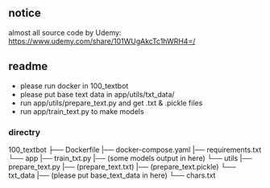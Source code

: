 ## notice
almost all source code by Udemy: https://www.udemy.com/share/101WUgAkcTc1hWRH4=/


## readme
- please run docker in 100_textbot
- please put base text data in app/utils/txt_data/
- run app/utils/prepare_text.py and get .txt & .pickle files
- run app/train_text.py to make models

### directry
100_textbot
├── Dockerfile
|── docker-compose.yaml
|── requirements.txt
└── app
    |── train_txt.py
    |── (some models output in here)
    └── utils
        |── prepare_text.py
        |── (prepare_text.txt)
        |── (prepare_text.pickle)
        └── txt_data
            |── (please put base_text_data in here)
            └── chars.txt
            